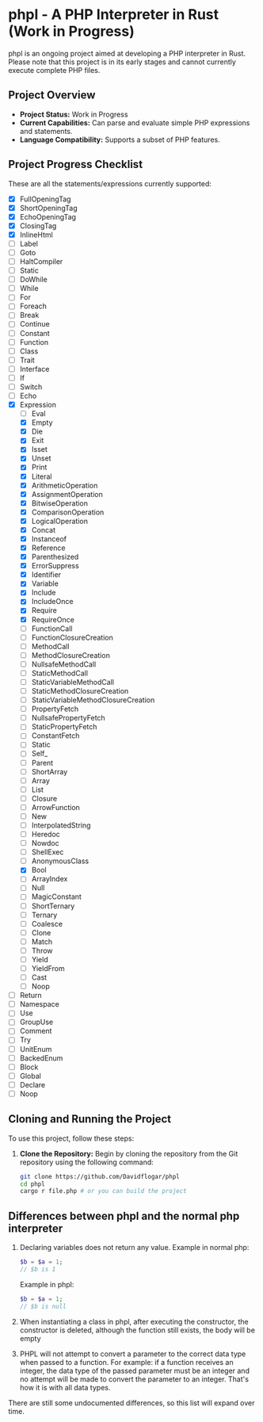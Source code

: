 # phpl - A PHP Interpreter in Rust (Work in Progress)

phpl is an ongoing project aimed at developing a PHP interpreter in Rust. Please note that this project is in its early stages and cannot currently execute complete PHP files.

## Project Overview

- **Project Status:** Work in Progress
- **Current Capabilities:** Can parse and evaluate simple PHP expressions and statements.
- **Language Compatibility:** Supports a subset of PHP features.

## Project Progress Checklist

These are all the statements/expressions currently supported:

- [x] FullOpeningTag
- [x] ShortOpeningTag
- [x] EchoOpeningTag
- [x] ClosingTag
- [x] InlineHtml
- [ ] Label
- [ ] Goto
- [ ] HaltCompiler
- [ ] Static
- [ ] DoWhile
- [ ] While
- [ ] For
- [ ] Foreach
- [ ] Break
- [ ] Continue
- [ ] Constant
- [ ] Function
- [ ] Class
- [ ] Trait
- [ ] Interface
- [ ] If
- [ ] Switch
- [ ] Echo
- [x] Expression
	- [ ] Eval
	- [x] Empty
	- [x] Die
	- [x] Exit
	- [x] Isset
	- [x] Unset
	- [x] Print
	- [x] Literal
	- [x] ArithmeticOperation
	- [x] AssignmentOperation
	- [x] BitwiseOperation
	- [x] ComparisonOperation
	- [x] LogicalOperation
	- [x] Concat
	- [x] Instanceof
	- [x] Reference
	- [x] Parenthesized
	- [x] ErrorSuppress
	- [x] Identifier
	- [x] Variable
	- [x] Include
	- [x] IncludeOnce
	- [x] Require
	- [x] RequireOnce
	- [ ] FunctionCall
	- [ ] FunctionClosureCreation
	- [ ] MethodCall
	- [ ] MethodClosureCreation
	- [ ] NullsafeMethodCall
	- [ ] StaticMethodCall
	- [ ] StaticVariableMethodCall
	- [ ] StaticMethodClosureCreation
	- [ ] StaticVariableMethodClosureCreation
	- [ ] PropertyFetch
	- [ ] NullsafePropertyFetch
	- [ ] StaticPropertyFetch
	- [ ] ConstantFetch
	- [ ] Static
	- [ ] Self_
	- [ ] Parent
	- [ ] ShortArray
	- [ ] Array
	- [ ] List
	- [ ] Closure
	- [ ] ArrowFunction
	- [ ] New
	- [ ] InterpolatedString
	- [ ] Heredoc
	- [ ] Nowdoc
	- [ ] ShellExec
	- [ ] AnonymousClass
	- [x] Bool
	- [ ] ArrayIndex
	- [ ] Null
	- [ ] MagicConstant
	- [ ] ShortTernary
	- [ ] Ternary
	- [ ] Coalesce
	- [ ] Clone
	- [ ] Match
	- [ ] Throw
	- [ ] Yield
	- [ ] YieldFrom
	- [ ] Cast
	- [ ] Noop
- [ ] Return
- [ ] Namespace
- [ ] Use
- [ ] GroupUse
- [ ] Comment
- [ ] Try
- [ ] UnitEnum
- [ ] BackedEnum
- [ ] Block
- [ ] Global
- [ ] Declare
- [ ] Noop

## Cloning and Running the Project

To use this project, follow these steps:

1. **Clone the Repository:** Begin by cloning the repository from the Git repository using the following command:

   ```bash
   git clone https://github.com/Davidflogar/phpl
   cd phpl
   cargo r file.php # or you can build the project

## Differences between phpl and the normal php interpreter

1. Declaring variables does not return any value. Example in normal php:

	```php
	$b = $a = 1;
	// $b is 1
	```

	Example in phpl:

	```php
	$b = $a = 1;
	// $b is null

2. When instantiating a class in phpl, after executing the constructor, the constructor is deleted, although the function still exists, the body will be empty

3. PHPL will not attempt to convert a parameter to the correct data type when passed to a function. For example: if a function receives an integer, the data type of the passed parameter must be an integer and no attempt will be made to convert the parameter to an integer. That's how it is with all data types.

There are still some undocumented differences, so this list will expand over time.
